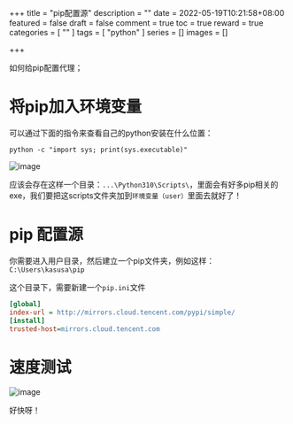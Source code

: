 +++
title = "pip配置源"
description = ""
date = 2022-05-19T10:21:58+08:00
featured = false
draft = false
comment = true
toc = true
reward = true
categories = [
  ""
]
tags = [
  "python"
]
series = []
images = []

+++

如何给pip配置代理；

# 将pip加入环境变量

可以通过下面的指令来查看自己的python安装在什么位置：

```shell
python -c "import sys; print(sys.executable)"
```

![image](https://image.baidu.com/search/down?url=https://tva1.sinaimg.cn/large/006rgJELly1h2di42uwzmj30ux0heah6.jpg)

应该会存在这样一个目录：`...\Python310\Scripts\`，里面会有好多pip相关的exe，我们要把这scripts文件夹加到`环境变量（user）`里面去就好了！

# pip 配置源

你需要进入用户目录，然后建立一个pip文件夹，例如这样：`C:\Users\kasusa\pip`

这个目录下，需要新建一个`pip.ini`文件

```ini
[global]
index-url = http://mirrors.cloud.tencent.com/pypi/simple/
[install]
trusted-host=mirrors.cloud.tencent.com
```

# 速度测试

![image](https://image.baidu.com/search/down?url=https://tva4.sinaimg.cn/large/006rgJELgy1h2dic1br59j30ux0dp49t.jpg)

好快呀！

